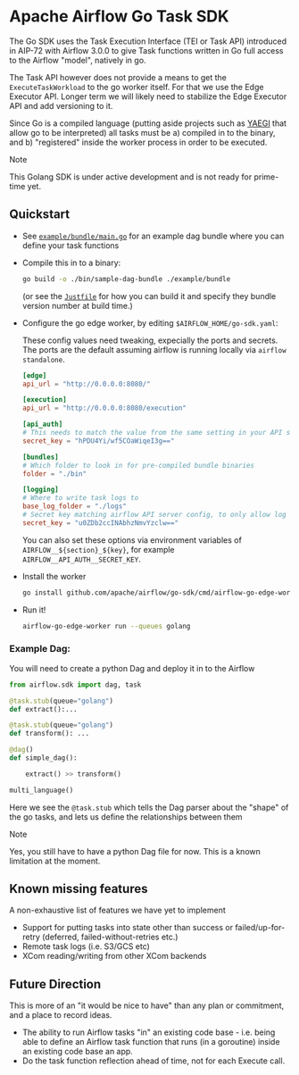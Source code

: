<!--
 Licensed to the Apache Software Foundation (ASF) under one
 or more contributor license agreements.  See the NOTICE file
 distributed with this work for additional information
 regarding copyright ownership.  The ASF licenses this file
 to you under the Apache License, Version 2.0 (the
 "License"); you may not use this file except in compliance
 with the License.  You may obtain a copy of the License at

   http://www.apache.org/licenses/LICENSE-2.0

 Unless required by applicable law or agreed to in writing,
 software distributed under the License is distributed on an
 "AS IS" BASIS, WITHOUT WARRANTIES OR CONDITIONS OF ANY
 KIND, either express or implied.  See the License for the
 specific language governing permissions and limitations
 under the License.
 -->

# Apache Airflow Go Task SDK

The Go SDK uses the Task Execution Interface (TEI or Task API) introduced in AIP-72 with Airflow 3.0.0 to give
Task functions written in Go full access to the Airflow "model", natively in go.

The Task API however does not provide a means to get the `ExecuteTaskWorkload` to the go worker itself. For
that we use the Edge Executor API.
Longer term we will likely need to stabilize the Edge Executor API and add versioning to it.

Since Go is a compiled language (putting aside projects such as [YAEGI](https://github.com/traefik/yaegi) that allow go to be interpreted) all tasks must be a) compiled in to the binary, and b) "registered" inside the worker process in order to be executed.


> [!NOTE]
> This Golang SDK is under active development and is not ready for prime-time yet.

## Quickstart

- See [`example/bundle/main.go`](./example/bundle/main.go) for an example dag bundle where you can define your task functions

- Compile this in to a binary:

  ```bash
  go build -o ./bin/sample-dag-bundle ./example/bundle
  ```

  (or see the [`Justfile`](./example/bundle/Justfile) for how you can build it and specify they bundle version number at build time.)

- Configure the go edge worker, by editing `$AIRFLOW_HOME/go-sdk.yaml`:

  These config values need tweaking, expecially the ports and secrets. The ports are the default assuming
  airflow is running locally via `airflow standalone`.

  ```toml
  [edge]
  api_url = "http://0.0.0.0:8080/"

  [execution]
  api_url = "http://0.0.0.0:8080/execution"

  [api_auth]
  # This needs to match the value from the same setting in your API server for Edge API to function
  secret_key = "hPDU4Yi/wf5COaWiqeI3g=="

  [bundles]
  # Which folder to look in for pre-compiled bundle binaries
  folder = "./bin"

  [logging]
  # Where to write task logs to
  base_log_folder = "./logs"
  # Secret key matching airflow API server config, to only allow log requests from there.
  secret_key = "u0ZDb2ccINAbhzNmvYzclw=="
  ```

  You can also set these options via environment variables of `AIRFLOW__${section}_${key}`, for example `AIRFLOW__API_AUTH__SECRET_KEY`.

- Install the worker

  ```bash
  go install github.com/apache/airflow/go-sdk/cmd/airflow-go-edge-worker@latest
  ```

- Run it!

  ```bash
  airflow-go-edge-worker run --queues golang
  ```

### Example Dag:

You will need to create a python Dag and deploy it in to the Airflow

```python
from airflow.sdk import dag, task

@task.stub(queue="golang")
def extract():...

@task.stub(queue="golang")
def transform(): ...

@dag()
def simple_dag():

    extract() >> transform()

multi_language()
```

Here we see the `@task.stub` which tells the Dag parser about the "shape" of the go tasks, and lets us define
the relationships between them

> [!NOTE]
> Yes, you still have to have a python Dag file for now. This is a known limitation at the moment.

## Known missing features

A non-exhaustive list of features we have yet to implement

- Support for putting tasks into state other than success or failed/up-for-retry (deferred, failed-without-retries etc.)
- Remote task logs (i.e. S3/GCS etc)
- XCom reading/writing from other XCom backends


## Future Direction

This is more of an "it would be nice to have" than any plan or commitment, and a place to record ideas.

- The ability to run Airflow tasks "in" an existing code base - i.e. being able to define an Airflow task function that runs (in a goroutine) inside an existing code base an app.
- Do the task function reflection ahead of time, not for each Execute call.
